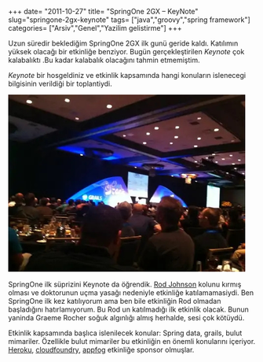 +++
date= "2011-10-27"
title= "SpringOne 2GX – KeyNote"
slug="springone-2gx-keynote"
tags= ["java","groovy","spring framework"]
categories= ["Arsiv","Genel","Yazilim gelistirme"]
+++


Uzun süredir beklediğim SpringOne 2GX ilk gunü geride kaldı. Katılımın yüksek olacağı bir etkinliğe benziyor. Bugün gerçekleştirilen _Keynote_ çok kalabalıktı .Bu kadar kalabalık olacağını tahmin etmemiştim.

_Keynote_ bir hosgeldiniz ve etkinlik kapsamında hangi konuların islenecegi bilgisinin verildiği bir toplantiydi.

![Springone Keynote](/images/springone-keynote.jpg#floatright)

SpringOne ilk süprizini Keynote da öğrendik. [Rod Johnson](https://twitter.com/springrod) kolunu kırmış olması ve doktorunun uçma yasağı nedeniyle etkinliğe katılamamasiydi. Ben SpringOne ilk kez katılıyorum ama ben bile etkinliğin Rod olmadan başladığını hatırlamıyorum. Bu Rod un katılmadığı ilk etkinlik olacak. Bunun yaninda Graeme Rocher soğuk algınlığı almış herhalde, sesi çok kötüydü.

Etkinlik kapsamında başlıca islenilecek konular: Spring data, grails, bulut mimariler. Özellikle bulut mimariler bu etkinliğin en önemli konularını içeriyor. [Heroku](http://www.heroku.com), [cloudfoundry](http://www.cloudfoundry.com), [appfog](http://www.appfog.com) etkinliğe sponsor olmuşlar.